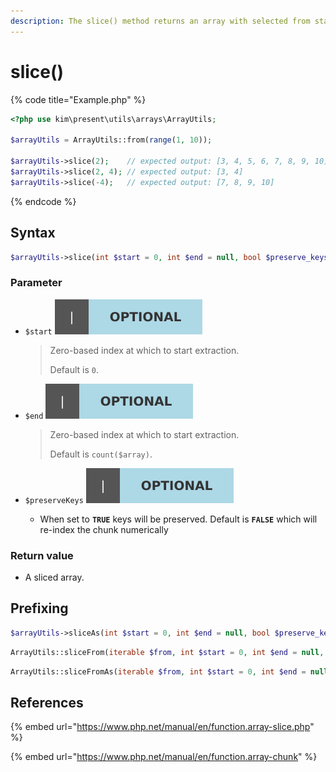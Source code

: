 ```yaml
---
description: The slice() method returns an array with selected from start to end
---
```


# slice\(\)

{% code title="Example.php" %}
```php
<?php use kim\present\utils\arrays\ArrayUtils;

$arrayUtils = ArrayUtils::from(range(1, 10));

$arrayUtils->slice(2);    // expected output: [3, 4, 5, 6, 7, 8, 9, 10]
$arrayUtils->slice(2, 4); // expected output: [3, 4]
$arrayUtils->slice(-4);   // expected output: [7, 8, 9, 10]
```
{% endcode %}

## Syntax

```php
$arrayUtils->slice(int $start = 0, int $end = null, bool $preserve_keys = false) : ArrayUtils;
```

### Parameter

* `$start` ![](../../.gitbook/assets/badge_optional.svg) 

  > Zero-based index at which to start extraction.
  >
  > Default is `0`.

* `$end` ![](../../.gitbook/assets/badge_optional.svg) 

  > Zero-based index at which to start extraction.
  >
  > Default is `count($array)`.

* `$preserveKeys` ![](../../.gitbook/assets/badge_optional.svg) 
  * When set to **`TRUE`** keys will be preserved.  Default is **`FALSE`** which will re-index the chunk numerically

### Return value

* A sliced array.

## Prefixing

```php
$arrayUtils->sliceAs(int $start = 0, int $end = null, bool $preserve_keys = false) : array;
```

```php
ArrayUtils::sliceFrom(iterable $from, int $start = 0, int $end = null, bool $preserve_keys = false) : ArrayUtils;
```

```php
ArrayUtils::sliceFromAs(iterable $from, int $start = 0, int $end = null, bool $preserve_keys = false) : array;
```

## References

{% embed url="https://www.php.net/manual/en/function.array-slice.php" %}

{% embed url="https://www.php.net/manual/en/function.array-chunk" %}



